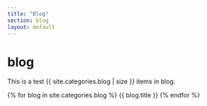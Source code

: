 ```yaml
---
title: "Blog"
section: blog
layout: default
---
```


blog
======================

This is a test {{ site.categories.blog | size }} items in blog.

{% for blog in site.categories.blog %}
{{ blog.title }}
{% endfor %}